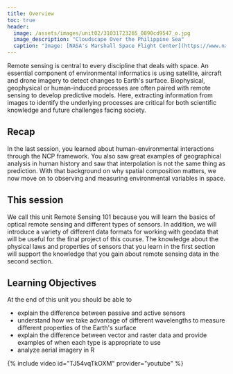 ```yaml
---
title: Overview
toc: true
header:
  image: /assets/images/unit02/31031723265_0890cd9547_o.jpg
  image_description: "Cloudscape Over the Philippine Sea"
  caption: "Image: [NASA's Marshall Space Flight Center](https://www.nasa.gov/centers/marshall/home/index.html) [CC BY-NC 2.0] via [flickr.com](https://www.flickr.com/photos/nasamarshall/31031723265/)"
---
```


Remote sensing is central to every discipline that deals with space. An essential component of environmental informatics is using satellite, aircraft and drone imagery to detect changes to Earth's surface. Biophysical, geophysical or human-induced processes are often paired with remote sensing to develop predictive models. Here, extracting information from images to identify the underlying processes are critical for both scientific knowledge and future challenges facing society.

<!--more-->

## Recap
In the last session, you learned about human-environmental interactions through the NCP framework. You also saw great examples of geographical analysis in human history and saw that interpolation is not the same thing as prediction. With that background on why spatial composition matters, we now move on to observing and measuring environmental variables in space.

## This session
We call this unit Remote Sensing 101 because you will learn the basics of optical remote sensing and different types of sensors. In addition, we will introduce a variety of different data formats for working with geodata that will be useful for the final project of this course. The knowledge about the physical laws and properties of sensors that you learn in the first section will support the knowledge that you gain about remote sensing data in the second section.

## Learning Objectives

At the end of this unit you should be able to

* explain the difference between passive and active sensors
* understand how we take advantage of different wavelengths to measure different properties of the Earth's surface
* explain the difference between vector and raster data and provide examples of when each type is appropriate to use
* analyze aerial imagery in R



{% include video id="TJ54vqTkOXM" provider="youtube" %}
